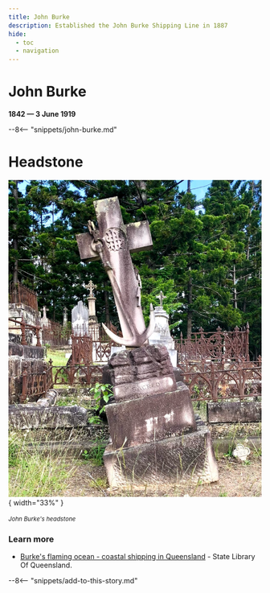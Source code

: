 ```yaml
---
title: John Burke
description: Established the John Burke Shipping Line in 1887
hide:
  - toc
  - navigation 
---
```


# John Burke

**1842 — 3 June 1919**

--8<-- "snippets/john-burke.md"

# Headstone

![John Burke's headstone](../assets/john-burke-headstone.jpg){ width="33%" } 

*<small>John Burke's headstone</small>* 

### Learn more 

- [Burke's flaming ocean - coastal shipping in Queensland](https://www.slq.qld.gov.au/blog/burkes-flaming-ocean-coastal-shipping-queensland) - State Library Of Queensland.
  
<!--

### Inscription

> Sacred to the memory of <br>
> Captain John Burke ??? <br>
> ??? John Burke Limited <br>
> Born Cork Ireland 1888 <br>
> Died 3^rd^ June 1919 <br>
> ??? 

-->
--8<-- "snippets/add-to-this-story.md"
